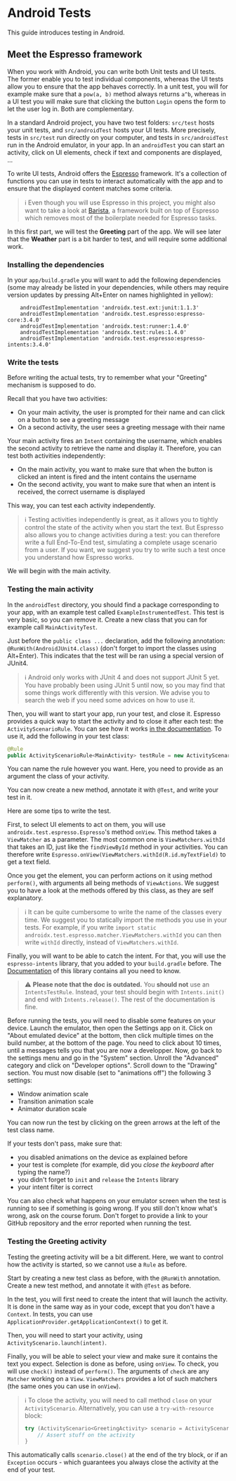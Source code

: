 # Android Tests

This guide introduces testing in Android.


## Meet the Espresso framework

When you work with Android, you can write both Unit tests and UI tests.
The former enable you to test individual components, whereas the UI tests allow you to ensure that the app behaves correctly.
In a unit test, you will for example make sure that a `pow(a, b)` method always returns `a^b`, whereas in a UI test you will make sure that clicking the button `Login` opens the form to let the user log in.
Both are complementary.

In a standard Android project, you have two test folders: `src/test` hosts your unit tests, and `src/androidTest` hosts your UI tests.
More precisely, tests in `src/test` run directly on your computer, and tests in `src/androidTest` run in the Android emulator, in your app.
In an `androidTest` you can start an activity, click on UI elements, check if text and components are displayed, ...

To write UI tests, Android offers the [Espresso](https://developer.android.com/training/testing/espresso) framework.
It's a collection of functions you can use in tests to interact automatically with the app and to ensure that the displayed content matches some criteria.

> :information_source: Even though you will use Espresso in this project, you might also want to take a look at [Barista](https://github.com/AdevintaSpain/Barista),
> a framework built on top of Espresso which removes most of the boilerplate needed for Espresso tasks.

In this first part, we will test the **Greeting** part of the app. We will see later that the **Weather** part is a bit harder to test, and will require some additional work.

### Installing the dependencies

In your `app/build.gradle` you will want to add the following dependencies (some may already be listed in your dependencies, while others may require version updates by pressing Alt+Enter on names highlighted in yellow):

```
    androidTestImplementation 'androidx.test.ext:junit:1.1.3'
    androidTestImplementation 'androidx.test.espresso:espresso-core:3.4.0'
    androidTestImplementation 'androidx.test:runner:1.4.0'
    androidTestImplementation 'androidx.test:rules:1.4.0'
    androidTestImplementation 'androidx.test.espresso:espresso-intents:3.4.0'
```

### Write the tests

Before writing the actual tests, try to remember what your "Greeting" mechanism is supposed to do.

Recall that you have two activities: 
 - On your main activity, the user is prompted for their name and can click on a button to see a greeting message
 - On a second activity, the user sees a greeting message with their name

Your main activity fires an `Intent` containing the username, which enables the second activity to retrieve the name and display it. Therefore, you can test both activities independently:
 - On the main activity, you want to make sure that when the button is clicked an intent is fired and the intent contains the username
 - On the second activity, you want to make sure that when an intent is received, the correct username is displayed

This way, you can test each activity independently.

> :information_source: Testing activities independently is great, as it allows you to tightly control the state of the activity when you start the text.
> But Espresso also allows you to change activities during a test: you can therefore write a full End-To-End test, simulating a complete usage scenario from a user.
> If you want, we suggest you try to write such a test once you understand how Espresso works.

We will begin with the main activity.

### Testing the main activity

In the `androidTest` directory, you should find a package corresponding to your app, with an example test called `ExampleInstrumentedTest`.
This test is very basic, so you can remove it.
Create a new class that you can for example call `MainActivityTest`.

Just before the `public class ...` declaration, add the following annotation: `@RunWith(AndroidJUnit4.class)` (don't forget to import the classes using Alt+Enter).
This indicates that the test will be ran using a special version of JUnit4.

> :information_source: Android only works with JUnit 4 and does not support JUnit 5 yet.
> You have probably been using JUnit 5 until now, so you may find that some things work differently with this version. We advise you to search the web if you need some advices on how to use it.

Then, you will want to start your app, run your test, and close it.
Espresso provides a quick way to start the activity and to close it after each test: the `ActivityScenarioRule`.
You can see how it works [in the documentation](https://developer.android.com/training/testing/junit-rules#activity-test-rule).
To use it, add the following in your test class:

```java
@Rule
public ActivityScenarioRule<MainActivity> testRule = new ActivityScenarioRule<>(MainActivity.class);
```

You can name the rule however you want. Here, you need to provide as an argument the class of your activity.

You can now create a new method, annotate it with `@Test`, and write your test in it.

Here are some tips to write the test.

First, to select UI elements to act on them, you will use `androidx.test.espresso.Espresso`'s method `onView`.
This method takes a `ViewMatcher` as a parameter. The most common one is `ViewMatchers.withId` that takes an ID, just like the `findViewById` method in your activities.
You can therefore write `Espresso.onView(ViewMatchers.withId(R.id.myTextField)` to get a text field.

Once you get the element, you can perform actions on it using method `perform()`, with arguments all being methods of `ViewActions`.
We suggest you to have a look at the methods offered by this class, as they are self explanatory.

> :information_source: It can be quite cumbersome to write the name of the classes every time. We suggest you to statically import the methods you use in your tests.
> For example, if you write `import static androidx.test.espresso.matcher.ViewMatchers.withId` you can then write `withId` directly, instead of `ViewMatchers.withId`.

Finally, you will want to be able to catch the intent.
For that, you will use the `espresso-intents` library, that you added to your `build.gradle` before.
The [Documentation](https://developer.android.com/training/testing/espresso/intents#java) of this library contains all you need to know.

> :warning: **Please note that the doc is outdated.** You **should not** use an `IntentsTestRule`.
> Instead, your test should begin with `Intents.init()` and end with `Intents.release()`. The rest of the documentation is fine. 

Before running the tests, you will need to disable some features on your device.
Launch the emulator, then open the Settings app on it.
Click on "About emulated device" at the bottom, then click multiple times on the build number, at the bottom of the page.
You need to click about 10 times, until a messages tells you that you are now a developper.
Now, go back to the settings menu and go in the "System" section. Unroll the "Advanced" category and click on "Developer options".
Scroll down to the "Drawing" section. You must now disable (set to "animations off") the following 3 settings:
 - Window animation scale
 - Transition animation scale
 - Animator duration scale

You can now run the test by clicking on the green arrows at the left of the test class name.

If your tests don't pass, make sure that:
 - you disabled animations on the device as explained before
 - your test is complete (for example, did you _close the keyboard_ after typing the name?)
 - you didn't forget to `init` and `release` the `Intents` library
 - your intent filter is correct

You can also check what happens on your emulator screen when the test is running to see if something is going wrong. If you still don't know what's wrong, ask on the course forum.
Don't forget to provide a link to your GitHub repository and the error reported when running the test.

### Testing the Greeting activity

Testing the greeting activity will be a bit different. Here, we want to control how the activity is started, so we cannot use a `Rule` as before.

Start by creating a new test class as before, with the `@RunWith` annotation. Create a new test method, and annotate it with `@Test` as before.

In the test, you will first need to create the intent that will launch the activity.
It is done in the same way as in your code, except that you don't have a `Context`.
In tests, you can use `ApplicationProvider.getApplicationContext()` to get it.

Then, you will need to start your activity, using `ActivityScenario.launch(intent)`. 

Finally, you will be able to select your view and make sure it contains the text you expect.
Selection is done as before, using `onView`.
To check, you will use `check()` instead of `perform()`.
The arguments of `check` are any `Matcher` working on a `View`. `ViewMatchers` provides a lot of such matchers (the same ones you can use in `onView`).

> :information_source: To close the activity, you will need to call method `close` on your `ActivityScenario`. Alternatively, you can use a `try-with-resource` block:
>
> ```java
> try (ActivityScenario<GreetingActivity> scenario = ActivityScenario.launch(intent)) {
>     // Assert stuff on the activity           
> }
> ```

This automatically calls `scenario.close()` at the end of the try block, or if an `Exception` occurs - which guarantees you always close the activity at the end of your test.
